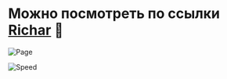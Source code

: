 # Можно посмотреть по ссылки [Richar](https://talashov.github.io/richard/) :hamburger:
![Page]()

![Speed]()